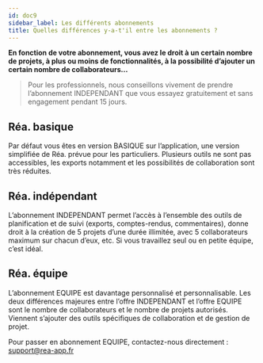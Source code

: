 ```yaml
---
id: doc9
sidebar_label: Les différents abonnements
title: Quelles différences y-a-t'il entre les abonnements ?
---
```



**En fonction de votre abonnement, vous avez le droit à un certain nombre de projets, à plus ou moins de fonctionnalités, à la possibilité d’ajouter un certain nombre de collaborateurs...**

> Pour les professionnels, nous conseillons vivement de prendre l’abonnement INDEPENDANT que vous essayez gratuitement et sans engagement pendant 15 jours.

## Réa. basique

Par défaut vous êtes en version BASIQUE sur l’application, une version simplifiée de Réa. prévue pour les particuliers. Plusieurs outils ne sont pas accessibles, les exports notamment et les possibilités de collaboration sont très réduites.

## Réa. indépendant

L’abonnement INDEPENDANT permet l’accès à l’ensemble des outils de planification et de suivi (exports, comptes-rendus, commentaires), donne droit à la création de 5 projets d’une durée illimitée, avec 5 collaborateurs maximum sur chacun d’eux, etc. Si vous travaillez seul ou en petite équipe, c’est idéal.

## Réa. équipe

L’abonnement EQUIPE est davantage personnalisé et personnalisable. Les deux différences majeures entre l’offre INDEPENDANT et l’offre EQUIPE sont le nombre de collaborateurs et le nombre de projets autorisés. Viennent s’ajouter des outils spécifiques de collaboration et de gestion de projet.

Pour passer en abonnement EQUIPE, contactez-nous directement&nbsp;: support@rea-app.fr
